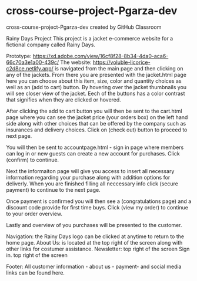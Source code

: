 # cross-course-project-Pgarza-dev

cross-course-project-Pgarza-dev created by GitHub Classroom

Rainy Days Project
This project is a jacket e-commerce website for a fictional company called Rainy Days.

Prototype: https://xd.adobe.com/view/16cf8f28-8b34-4da0-aca6-66c70a3e1a00-439c/
The website: https://voluble-licorice-c2d8ce.netlify.app/ is navigated from the main page and then clicking on any of the jackets. From there you are presented with the jacket.html page here you can choose about this item, size, color and quantity choices as well as an (add to cart) button. By hovering over the jacket thumbnails you will see closer view of the jacket. Eech of the buttons has a color contrast that signifies when they are clicked or hovered.

After clicking the add to cart button you will then be sent to the cart.html page where you can see the jacket price (your orders box) on the left hand side along with other choices that can be offered by the company such as insurances and delivery choices. Click on (check out) button to proceed to next page.

You will then be sent to accountpage.html - sign in page where members can log in or new guests can create a new account for purchases. Click (confirm) to continue.

Next the informaiton page will give you access to insert all necessary information regarding your purchase along with addition options for deliverly. When you are finished filling all neccessary info click (secure payment) to continue to the next page.

Once payment is confirmed you will then see a (congratulations page) and a discount code provide for first time buys. Click (view my order) to continue to your order overview.

Lastly and overview of you purchases will be presented to the customer.

Navigation: the Rainy Days logo can be clicked at anytime to return to the home page.
About Us: is located at the top right of the screen along with other links for costumer assistance.
Newsletter: top right of the screen
Sign in. top right of the screen

Footer: All customer information - about us - payment- and social media links can be found here.
